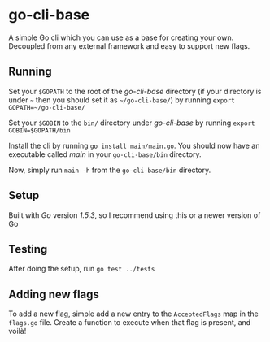 # go-cli-base
A simple Go cli which you can use as a base for creating your own. Decoupled from any external framework and easy to support new flags.

## Running

Set your `$GOPATH` to the root of the *go-cli-base* directory (if your directory is under `~` then you should set it as `~/go-cli-base/`) by running `export GOPATH=~/go-cli-base/`

Set your `$GOBIN` to the `bin/` directory under *go-cli-base* by running `export GOBIN=$GOPATH/bin`

Install the cli by running `go install main/main.go`. You should now have an executable called *main* in your `go-cli-base/bin` directory.

Now, simply run `main -h` from the `go-cli-base/bin` directory.

## Setup

Built with *Go* version *1.5.3*, so I recommend using this or a newer version of Go

## Testing

After doing the setup, run `go test ../tests`

## Adding new flags

To add a new flag, simple add a new entry to the `AcceptedFlags` map in the `flags.go` file. Create a function to execute when that flag is present, and voilà!



